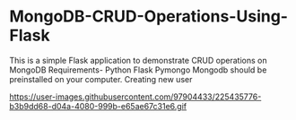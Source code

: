 # MongoDB-CRUD-Operations-Using-Flask
This is a simple Flask application to demonstrate CRUD operations on MongoDB
Requirements-
Python
Flask
Pymongo
Mongodb should be preinstalled on your computer.
Creating new user

https://user-images.githubusercontent.com/97904433/225435776-b3b9dd68-d04a-4080-999b-e65ae67c31e6.gif
